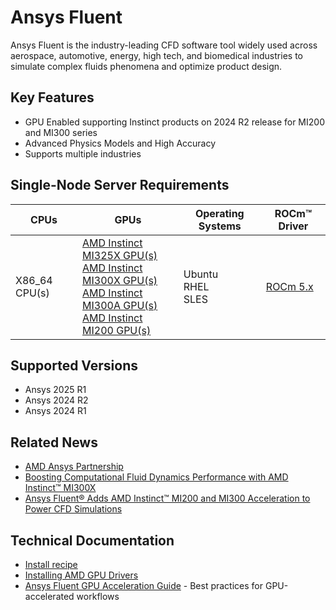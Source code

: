 # Ansys Fluent

Ansys Fluent is the industry-leading CFD software tool widely used across aerospace, automotive, energy, high tech, and biomedical industries to simulate complex fluids phenomena and optimize product design.

## Key Features

- GPU Enabled supporting Instinct products on 2024 R2 release for MI200 and MI300 series
- Advanced Physics Models and High Accuracy
- Supports multiple industries

## Single-Node Server Requirements

| CPUs | GPUs | Operating Systems | ROCm™ Driver |
|---- |---- |----------------- |------------ |
| X86_64 CPU(s) |[AMD Instinct MI325X GPU(s) <br> AMD Instinct MI300X GPU(s) <br> AMD Instinct MI300A GPU(s) <br> AMD Instinct MI200 GPU(s)](https://rocm.docs.amd.com/projects/install-on-linux/en/latest/reference/system-requirements.html#supported-gpus) | Ubuntu <br> RHEL <br>  SLES | [ROCm 5.x](https://rocm.docs.amd.com/en/latest/release/versions.html)

## Supported Versions

- Ansys 2025 R1
- Ansys 2024 R2
- Ansys 2024 R1

## Related News

- [AMD Ansys Partnership](https://www.ansys.com/partner-ecosystem/high-performance-computing-partners/amd)
- [Boosting Computational Fluid Dynamics Performance with AMD Instinct™ MI300X](https://rocm.blogs.amd.com/ecosystems-and-partners/ansys-fluent-performance/README.html)
- [Ansys Fluent® Adds AMD Instinct™ MI200 and MI300 Acceleration to Power CFD Simulations](https://www.hpcwire.com/2024/09/23/ansys-fluent-adds-amd-instinct-mi200-and-mi300-acceleration-to-power-cfd-simulations/)

## Technical Documentation

- [Install recipe](https://github.com/amd/InfinityHub-CI/tree/main/ansys-fluent)
- [Installing AMD GPU Drivers](https://www.amd.com/en/support/download/drivers.html)
- [Ansys Fluent GPU Acceleration Guide](https://www.ansys.com/resources/documentation) - Best practices for GPU-accelerated workflows
